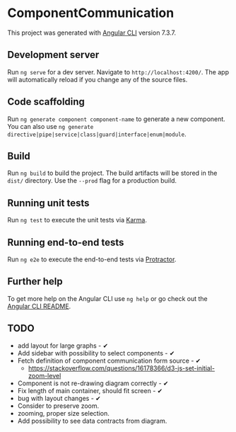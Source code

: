 # ComponentCommunication

This project was generated with [Angular CLI](https://github.com/angular/angular-cli) version 7.3.7.

## Development server

Run `ng serve` for a dev server. Navigate to `http://localhost:4200/`. The app will automatically reload if you change any of the source files.

## Code scaffolding

Run `ng generate component component-name` to generate a new component. You can also use `ng generate directive|pipe|service|class|guard|interface|enum|module`.

## Build

Run `ng build` to build the project. The build artifacts will be stored in the `dist/` directory. Use the `--prod` flag for a production build.

## Running unit tests

Run `ng test` to execute the unit tests via [Karma](https://karma-runner.github.io).

## Running end-to-end tests

Run `ng e2e` to execute the end-to-end tests via [Protractor](http://www.protractortest.org/).

## Further help

To get more help on the Angular CLI use `ng help` or go check out the [Angular CLI README](https://github.com/angular/angular-cli/blob/master/README.md).

## TODO

* add layout for large graphs - ✔
* Add sidebar with possibility to select components - ✔
* Fetch definition of component communication form source - ✔
  * <https://stackoverflow.com/questions/16178366/d3-js-set-initial-zoom-level>
* Component is not re-drawing diagram correctly - ✔
* Fix length of main container, should fit screen - ✔
* bug with layout changes - ✔
* Consider to preserve zoom.
* zooming, proper size selection.
* Add possibility to see data contracts from diagram.